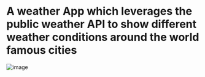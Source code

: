# A weather App which leverages the  public weather API to show different weather conditions around the world famous cities

![image](https://github.com/Mussy16/weather-app/assets/81563586/41d5d26c-ab1c-4772-87aa-3ddee5722e91)

